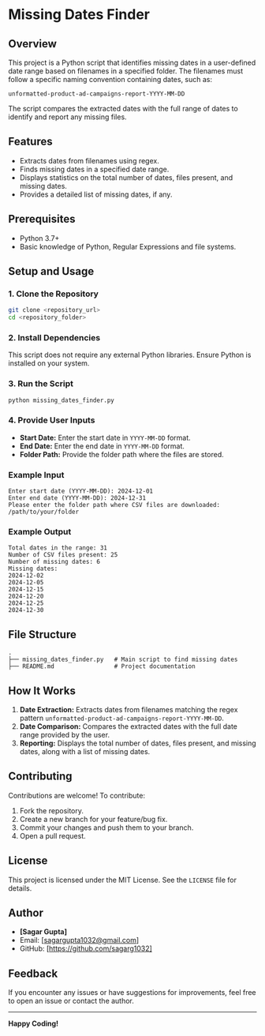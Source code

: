 # Missing Dates Finder

## Overview
This project is a Python script that identifies missing dates in a user-defined date range based on filenames in a specified folder. The filenames must follow a specific naming convention containing dates, such as:

```
unformatted-product-ad-campaigns-report-YYYY-MM-DD
```

The script compares the extracted dates with the full range of dates to identify and report any missing files.

## Features
- Extracts dates from filenames using regex.
- Finds missing dates in a specified date range.
- Displays statistics on the total number of dates, files present, and missing dates.
- Provides a detailed list of missing dates, if any.

## Prerequisites
- Python 3.7+
- Basic knowledge of Python, Regular Expressions and file systems.

## Setup and Usage
### 1. Clone the Repository
```bash
git clone <repository_url>
cd <repository_folder>
```

### 2. Install Dependencies
This script does not require any external Python libraries. Ensure Python is installed on your system.

### 3. Run the Script
```bash
python missing_dates_finder.py
```

### 4. Provide User Inputs
- **Start Date:** Enter the start date in `YYYY-MM-DD` format.
- **End Date:** Enter the end date in `YYYY-MM-DD` format.
- **Folder Path:** Provide the folder path where the files are stored.

### Example Input
```
Enter start date (YYYY-MM-DD): 2024-12-01
Enter end date (YYYY-MM-DD): 2024-12-31
Please enter the folder path where CSV files are downloaded: /path/to/your/folder
```

### Example Output
```
Total dates in the range: 31
Number of CSV files present: 25
Number of missing dates: 6
Missing dates:
2024-12-02
2024-12-05
2024-12-15
2024-12-20
2024-12-25
2024-12-30
```

## File Structure
```
.
├── missing_dates_finder.py   # Main script to find missing dates
├── README.md                 # Project documentation
```

## How It Works
1. **Date Extraction:** Extracts dates from filenames matching the regex pattern `unformatted-product-ad-campaigns-report-YYYY-MM-DD`.
2. **Date Comparison:** Compares the extracted dates with the full date range provided by the user.
3. **Reporting:** Displays the total number of dates, files present, and missing dates, along with a list of missing dates.

## Contributing
Contributions are welcome! To contribute:
1. Fork the repository.
2. Create a new branch for your feature/bug fix.
3. Commit your changes and push them to your branch.
4. Open a pull request.

## License
This project is licensed under the MIT License. See the `LICENSE` file for details.

## Author
- **[Sagar Gupta]**
- Email: [sagargupta1032@gmail.com]
- GitHub: [https://github.com/sagarg1032]

## Feedback
If you encounter any issues or have suggestions for improvements, feel free to open an issue or contact the author.

---

**Happy Coding!**